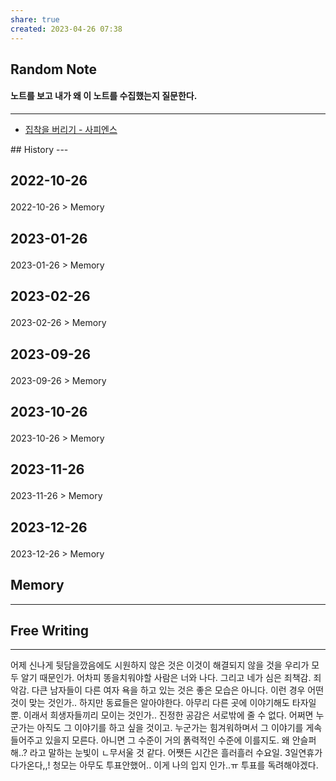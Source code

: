 ```yaml
---
share: true
created: 2023-04-26 07:38
---
```


## Random Note
#### 노트를 보고 내가 왜 이 노트를 수집했는지 질문한다.
---
<p><span><ul>
<li><a data-tooltip-position="top" aria-label="Infinity Drawer/집착을 버리기 - 사피엔스.md" data-href="Infinity Drawer/집착을 버리기 - 사피엔스.md" href="Infinity Drawer/집착을 버리기 - 사피엔스.md" class="internal-link" target="_blank" rel="noopener">집착을 버리기 - 사피엔스</a></li>
</ul></span></p>
## History
---
<h2><span><p>2022-10-26</p></span></h2><p><span><p><span alt="2022-10-26 > Memory" src="2022-10-26#Memory" class="internal-embed">2022-10-26 &gt; Memory</span></p></span></p><h2><span><p>2023-01-26</p></span></h2><p><span><p><span alt="2023-01-26 > Memory" src="2023-01-26#Memory" class="internal-embed">2023-01-26 &gt; Memory</span></p></span></p><h2><span><p>2023-02-26</p></span></h2><p><span><p><span alt="2023-02-26 > Memory" src="2023-02-26#Memory" class="internal-embed">2023-02-26 &gt; Memory</span></p></span></p><h2><span><p>2023-09-26</p></span></h2><p><span><p><span alt="2023-09-26 > Memory" src="2023-09-26#Memory" class="internal-embed">2023-09-26 &gt; Memory</span></p></span></p><h2><span><p>2023-10-26</p></span></h2><p><span><p><span alt="2023-10-26 > Memory" src="2023-10-26#Memory" class="internal-embed">2023-10-26 &gt; Memory</span></p></span></p><h2><span><p>2023-11-26</p></span></h2><p><span><p><span alt="2023-11-26 > Memory" src="2023-11-26#Memory" class="internal-embed">2023-11-26 &gt; Memory</span></p></span></p><h2><span><p>2023-12-26</p></span></h2><p><span><p><span alt="2023-12-26 > Memory" src="2023-12-26#Memory" class="internal-embed">2023-12-26 &gt; Memory</span></p></span></p>


## Memory
---



## Free Writing
---
어제 신나게 뒷담을깠음에도 시원하지 않은 것은 이것이 해결되지 않을 것을 우리가 모두 알기 때문인가. 어차피 똥을치워야할 사람은 너와 나다. 그리고 네가 심은 죄책감. 죄악감. 다큰 남자들이 다른 여자 욕을 하고 있는 것은 좋은 모습은 아니다. 이런 경우 어떤 것이 맞는 것인가.. 
하지만 동료들은 알아야한다. 아무리 다른 곳에 이야기해도 타자일뿐. 이래서 희생자들끼리 모이는 것인가.. 진정한 공감은 서로밖에 줄 수 없다. 어쩌면 누군가는 아직도 그 이야기를 하고 싶을 것이고. 누군가는 힘겨워하며서 그 이야기를 게속 들어주고 있을지 모른다. 아니면 그 수준이 거의 폵력적인 수준에 이를지도. 왜 안슬퍼해..? 라고 말하는 눈빛이 ㄴ무서울 것 같다. 
어쨋든 시간은 흘러흘러 수요일. 3일연휴가 다가온다,,! 청모는 아무도 투표안했어.. 이게 나의 입지 인가..ㅠ 투표를 독려해야겠다. 